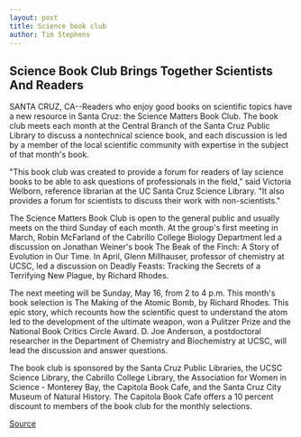 ```yaml
---
layout: post
title: Science book club
author: Tim Stephens
---
```


## Science Book Club Brings Together Scientists And Readers

SANTA CRUZ, CA--Readers who enjoy good books on scientific topics have a new resource in Santa Cruz: the Science Matters Book Club. The book club meets each month at the Central Branch of the Santa Cruz Public Library to discuss a nontechnical science book, and each discussion is led by a member of the local scientific community with expertise in the subject of that month's book.

"This book club was created to provide a forum for readers of lay science books to be able to ask questions of professionals in the field," said Victoria Welborn, reference librarian at the UC Santa Cruz Science Library. "It also provides a forum for scientists to discuss their work with non-scientists."

The Science Matters Book Club is open to the general public and usually meets on the third Sunday of each month. At the group's first meeting in March, Robin McFarland of the Cabrillo College Biology Department led a discussion on Jonathan Weiner's book The Beak of the Finch: A Story of Evolution in Our Time. In April, Glenn Millhauser, professor of chemistry at UCSC, led a discussion on Deadly Feasts: Tracking the Secrets of a Terrifying New Plague, by Richard Rhodes.

The next meeting will be Sunday, May 16, from 2 to 4 p.m. This month's book selection is The Making of the Atomic Bomb, by Richard Rhodes. This epic story, which recounts how the scientific quest to understand the atom led to the development of the ultimate weapon, won a Pulitzer Prize and the National Book Critics Circle Award. D. Joe Anderson, a postdoctoral researcher in the Department of Chemistry and Biochemistry at UCSC, will lead the discussion and answer questions.

The book club is sponsored by the Santa Cruz Public Libraries, the UCSC Science Library, the Cabrillo College Library, the Association for Women in Science - Monterey Bay, the Capitola Book Cafe, and the Santa Cruz City Museum of Natural History. The Capitola Book Cafe offers a 10 percent discount to members of the book club for the monthly selections.

[Source](http://www1.ucsc.edu/news_events/press_releases/archive/98-99/04-99/bookclub.htm "Permalink to UC Santa Cruz: Science book club")